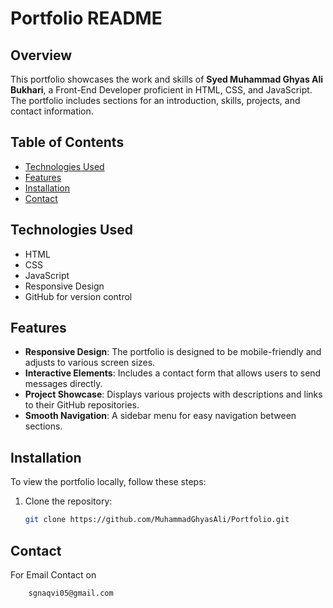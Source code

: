 # Portfolio README

## Overview
This portfolio showcases the work and skills of **Syed Muhammad Ghyas Ali Bukhari**, a Front-End Developer proficient in HTML, CSS, and JavaScript. The portfolio includes sections for an introduction, skills, projects, and contact information.

## Table of Contents
- [Technologies Used](#technologies-used)
- [Features](#features)
- [Installation](#installation)
- [Contact](#contact)

## Technologies Used
- HTML
- CSS
- JavaScript
- Responsive Design
- GitHub for version control

## Features
- **Responsive Design**: The portfolio is designed to be mobile-friendly and adjusts to various screen sizes.
- **Interactive Elements**: Includes a contact form that allows users to send messages directly.
- **Project Showcase**: Displays various projects with descriptions and links to their GitHub repositories.
- **Smooth Navigation**: A sidebar menu for easy navigation between sections.

## Installation
To view the portfolio locally, follow these steps:
1. Clone the repository:
   ```bash
   git clone https://github.com/MuhammadGhyasAli/Portfolio.git

##  Contact
For Email Contact on
   ```bash
       sgnaqvi05@gmail.com
